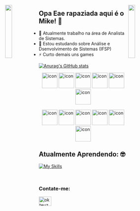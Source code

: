 <!-- <img src="https://github.com/user-attachments/assets/18db1bec-aa30-4c8a-a02e-0ad72c854a19" style="background-size: cover;/ background-repeat: no-repeat;/ background-attachment: fixed;/ "> -->
<img align="left" src="https://user-images.githubusercontent.com/65187002/144930161-2f783401-8d27-4fdf-a2f7-cc0ba32f1f1f.gif" width="21%" style="display:inline;"><img align="right" src="https://user-images.githubusercontent.com/65187002/144930161-2f783401-8d27-4fdf-a2f7-cc0ba32f1f1f.gif" width="21%" style="display:inline;">

## Opa Eae rapaziada aqui é o Mike! 👋


- 🔭 Atualmente trabalho na área de Analista de Sistemas.
- 🌱 Estou estudando sobre Análise e Dsenvolvimento de Sistemas (IFSP)
- ⚡ Curto demais uns games
  
[![Anurag's GitHub stats](https://github-readme-stats.vercel.app/api?username=Mik3kksk)](https://github.com/allsz/github-readme-stats)
<!--img height="180em" -->

<div align="center">
  <img src="https://techstack-generator.vercel.app/java-icon.svg" alt="icon" width="50" height="50" />
  <img src="https://techstack-generator.vercel.app/python-icon.svg" alt="icon" width="50" height="50" />
  <img src="https://techstack-generator.vercel.app/ts-icon.svg" alt="icon" width="50" height="50" />
  <img src="https://techstack-generator.vercel.app/js-icon.svg" alt="icon"width="50" height="50" />
  <img src="https://techstack-generator.vercel.app/react-icon.svg" alt="icon" width="50" height="50" />
 <img src="https://techstack-generator.vercel.app/mysql-icon.svg" alt="icon" width="50" height="50" />
</div>

<br>

<div align="center">
  <img src="https://techstack-generator.vercel.app/docker-icon.svg" alt="icon" width="50" height="50" />
  <img src="https://techstack-generator.vercel.app/aws-icon.svg" alt="icon" width="50" height="50" />
  <img src="https://techstack-generator.vercel.app/github-icon.svg" alt="icon" width="50" height="50" />
  <img src="https://techstack-generator.vercel.app/prettier-icon.svg" alt="icon" width="50" height="50" />
  <img src="https://techstack-generator.vercel.app/restapi-icon.svg" alt="icon" width="50" height="50" />
  <img src="https://techstack-generator.vercel.app/graphql-icon.svg" alt="icon" width="50" height="50" />
</div>

## Atualmente Aprendendo: 🤓
[![My Skills](https://skillicons.dev/icons?i=js,html,css,windows,c)](https://skillicons.dev)

<br>
<h3 align="left">Contate-me:</h3>
<p align="left">
<a href="https://www.instagram.com/mik3kksk/" target="_blank"><img align="center" src="https://raw.githubusercontent.com/rahuldkjain/github-profile-readme-generator/master/src/images/icons/Social/instagram.svg" alt="okteuz" height="30" width="40" /></a>
</p>
<br>
